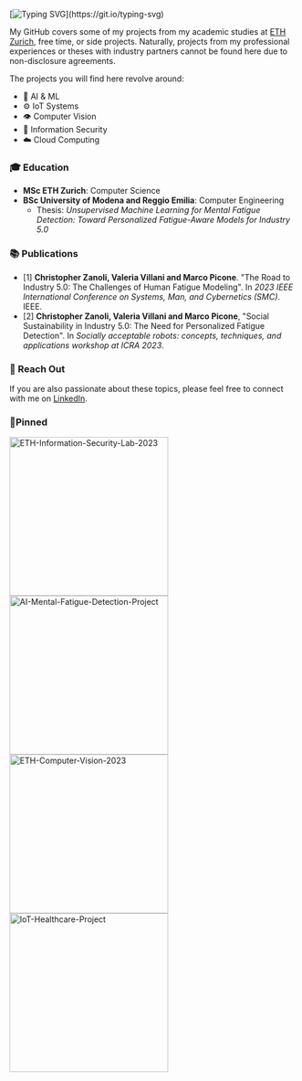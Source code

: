 [![Typing SVG](https://readme-typing-svg.demolab.com?font=Fira+Code&size=24&pause=2000&color=9FAAAD&width=800&height=84&lines=Hello!+This+is+Chris's+GitHub%2C+have+fun+exploring!)](https://git.io/typing-svg)

My GitHub covers some of my projects from my academic studies at [ETH Zurich](https://ethz.ch/en.html), free time, or side projects. Naturally, projects from my professional experiences or theses with industry partners cannot be found here due to non-disclosure agreements. 

The projects you will find here revolve around: 
- 🧠 AI & ML
- ⚙️ IoT Systems
- 👁️ Computer Vision
- 🔐 Information Security
- ☁️ Cloud Computing

 ### 🎓 Education
  - **MSc ETH Zurich**: Computer Science
  - **BSc University of Modena and Reggio Emilia**: Computer Engineering
    - Thesis: _Unsupervised Machine Learning for Mental Fatigue Detection: Toward Personalized Fatigue-Aware Models for Industry 5.0_

 ### 📚 Publications
  - \[1\] **Christopher Zanoli, Valeria Villani and Marco Picone**. "The Road to Industry 5.0: The Challenges of Human Fatigue Modeling". In _2023 IEEE International Conference on Systems, Man, and Cybernetics (SMC)_. IEEE.
  - \[2\] **Christopher Zanoli, Valeria Villani and Marco Picone**, "Social Sustainability in Industry 5.0: The Need for Personalized Fatigue Detection". In _Socially acceptable robots: concepts, techniques, and applications workshop at ICRA 2023_.

### 💬 Reach Out 
If you are also passionate about these topics, please feel free to connect with me on [LinkedIn](https://www.linkedin.com/in/christopher-zanoli/).

### 📌Pinned
 <p align="left">
   <a href="https://github.com/czanoli/ETH-Information-Security-Lab-2023"><img width="278" src="https://denvercoder1-github-readme-stats.vercel.app/api/pin/?username=czanoli&repo=ETH-Information-Security-Lab-2023&theme=react&bg_color=1F222E&title_color=0096FF&hide_border=true&icon_color=F8D866&show_icons=false" alt="ETH-Information-Security-Lab-2023"></a>
   <a href="https://github.com/czanoli/AI-Mental-Fatigue-Detection-Project"><img width="278" src="https://denvercoder1-github-readme-stats.vercel.app/api/pin/?username=czanoli&repo=AI-Mental-Fatigue-Detection-Project&theme=react&bg_color=1F222E&title_color=0096FF&hide_border=true&icon_color=F8D866&show_icons=false" alt="AI-Mental-Fatigue-Detection-Project"></a>
   <a href="https://github.com/czanoli/ETH-Computer-Vision-2023"><img width="278" src="https://denvercoder1-github-readme-stats.vercel.app/api/pin/?username=czanoli&repo=ETH-Computer-Vision-2023&theme=react&bg_color=1F222E&title_color=0096FF&hide_border=true&icon_color=F8D866&show_icons=false" alt="ETH-Computer-Vision-2023"></a>
   <a href="https://github.com/czanoli/IoT-Healthcare-Project"><img width="278" src="https://denvercoder1-github-readme-stats.vercel.app/api/pin/?username=czanoli&repo=IoT-Healthcare-Project&theme=react&bg_color=1F222E&title_color=0096FF&hide_border=true&icon_color=F8D866&show_icons=false" alt="IoT-Healthcare-Project"></a>
</p>

<!--
**czanoli/czanoli** is a ✨ _special_ ✨ repository because its `README.md` (this file) appears on your GitHub profile.

Here are some ideas to get you started:

- 🔭 I’m currently working on ...
- 🌱 I’m currently learning ...
- 👯 I’m looking to collaborate on ...
- 🤔 I’m looking for help with ...
- 💬 Ask me about ...
- 📫 How to reach me: ...
- 😄 Pronouns: ...
- ⚡ Fun fact: ...
-->
